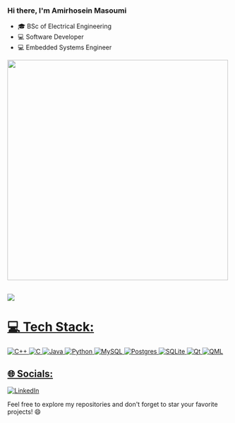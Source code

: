 ### Hi there, I'm Amirhosein Masoumi
- 🎓 BSc of Electrical Engineering
- 💻 Software Developer
- 💻 Embedded Systems Engineer

<a href="https://github.com/AmirhoseinMasoumi">
  <img align="center" src="https://github-readme-stats.vercel.app/api/top-langs/?username=AmirhoseinMasoumi&theme=prussian&hide_border=true&text_color=ffffff&include_all_commits=true&count_private=true&layout=compact" width="500" /><br/><br/>

![](https://github-readme-stats.vercel.app/api?username=AmirhoseinMasoumi&theme=prussian&hide_border=true&text_color=ffffff&include_all_commits=true&count_private=true)


# 💻 Tech Stack:
![C++](https://img.shields.io/badge/c++-%2300599C.svg?style=for-the-badge&logo=c%2B%2B&logoColor=white) ![C](https://img.shields.io/badge/c-%2300599C.svg?style=for-the-badge&logo=c&logoColor=white) ![Java](https://img.shields.io/badge/java-%23ED8B00.svg?style=for-the-badge&logo=java&logoColor=white) ![Python](https://img.shields.io/badge/python-3670A0?style=for-the-badge&logo=python&logoColor=ffdd54)  ![MySQL](https://img.shields.io/badge/mysql-%2300f.svg?style=for-the-badge&logo=mysql&logoColor=white) ![Postgres](https://img.shields.io/badge/postgres-%23316192.svg?style=for-the-badge&logo=postgresql&logoColor=white) ![SQLite](https://img.shields.io/badge/sqlite-%2307405e.svg?style=for-the-badge&logo=sqlite&logoColor=white) ![Qt](https://img.shields.io/badge/qt-%2307405e.svg?style=for-the-badge&logo=sqlite&logoColor=white) ![QML](https://img.shields.io/badge/qml-%2307405e.svg?style=for-the-badge&logo=sqlite&logoColor=white) 


## 🌐 Socials:
[![LinkedIn](https://img.shields.io/badge/LinkedIn-%230077B5.svg?logo=linkedin&logoColor=white)](https://linkedin.com/in/amirhosein-masoumi-94204a1b9/)  

Feel free to explore my repositories and don't forget to star your favorite projects! 😄
